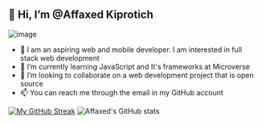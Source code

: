 ## 👋 Hi, I’m @Affaxed Kiprotich
![image](https://www.canva.com/design/DAE4BKzrkq4/pmcAX89don1IOtBkZ0IZ5g/view?utm_content=DAE4BKzrkq4&utm_campaign=designshare&utm_medium=link&utm_source=publishsharelink.png)
- 👀 I am an aspiring web and mobile developer. I am interested in full stack web development
- 🌱 I’m currently learning JavaScript and It's frameworks at Microverse
- 💞️ I’m looking to collaborate on a web development project that is open source
- 📫 You can reach me through the email in my GitHub account

[![My GitHub Streak](http://github-readme-streak-stats.herokuapp.com?user=DelhinRharl&date_format=M%20j%5B%2C%20Y%5D)]() 
![Affaxed's GitHub stats](https://github-readme-stats.vercel.app/api?username=DelhinrRharl&show_icons=true&theme=radical)

<!---
DelhinRharl/DelhinRharl is a ✨ special ✨ repository because its `README.md` (this file) appears on your GitHub profile.
You can click the Preview link to take a look at your changes.
--->
